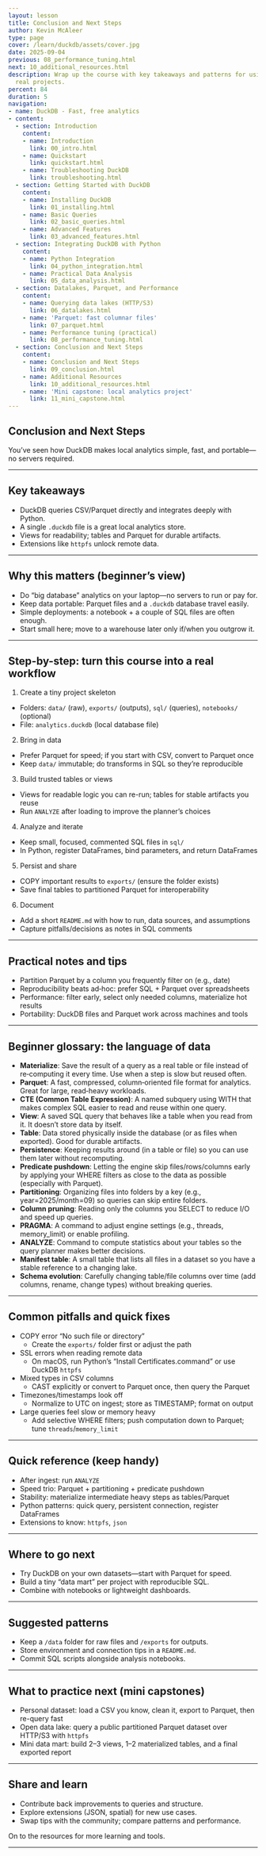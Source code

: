 ```yaml
---
layout: lesson
title: Conclusion and Next Steps
author: Kevin McAleer
type: page
cover: /learn/duckdb/assets/cover.jpg
date: 2025-09-04
previous: 08_performance_tuning.html
next: 10_additional_resources.html
description: Wrap up the course with key takeaways and patterns for using DuckDB in
  real projects.
percent: 84
duration: 5
navigation:
- name: DuckDB - Fast, free analytics
- content:
  - section: Introduction
    content:
    - name: Introduction
      link: 00_intro.html
    - name: Quickstart
      link: quickstart.html
    - name: Troubleshooting DuckDB
      link: troubleshooting.html
  - section: Getting Started with DuckDB
    content:
    - name: Installing DuckDB
      link: 01_installing.html
    - name: Basic Queries
      link: 02_basic_queries.html
    - name: Advanced Features
      link: 03_advanced_features.html
  - section: Integrating DuckDB with Python
    content:
    - name: Python Integration
      link: 04_python_integration.html
    - name: Practical Data Analysis
      link: 05_data_analysis.html
  - section: Datalakes, Parquet, and Performance
    content:
    - name: Querying data lakes (HTTP/S3)
      link: 06_datalakes.html
    - name: 'Parquet: fast columnar files'
      link: 07_parquet.html
    - name: Performance tuning (practical)
      link: 08_performance_tuning.html
  - section: Conclusion and Next Steps
    content:
    - name: Conclusion and Next Steps
      link: 09_conclusion.html
    - name: Additional Resources
      link: 10_additional_resources.html
    - name: 'Mini capstone: local analytics project'
      link: 11_mini_capstone.html
---
```



## Conclusion and Next Steps

You’ve seen how DuckDB makes local analytics simple, fast, and portable—no servers required.

---

## Key takeaways

- DuckDB queries CSV/Parquet directly and integrates deeply with Python.
- A single `.duckdb` file is a great local analytics store.
- Views for readability; tables and Parquet for durable artifacts.
- Extensions like `httpfs` unlock remote data.

---

## Why this matters (beginner’s view)

- Do “big database” analytics on your laptop—no servers to run or pay for.
- Keep data portable: Parquet files and a `.duckdb` database travel easily.
- Simple deployments: a notebook + a couple of SQL files are often enough.
- Start small here; move to a warehouse later only if/when you outgrow it.

---

## Step-by-step: turn this course into a real workflow

1) Create a tiny project skeleton
- Folders: `data/` (raw), `exports/` (outputs), `sql/` (queries), `notebooks/` (optional)
- File: `analytics.duckdb` (local database file)

2) Bring in data
- Prefer Parquet for speed; if you start with CSV, convert to Parquet once
- Keep `data/` immutable; do transforms in SQL so they’re reproducible

3) Build trusted tables or views
- Views for readable logic you can re-run; tables for stable artifacts you reuse
- Run `ANALYZE` after loading to improve the planner’s choices

4) Analyze and iterate
- Keep small, focused, commented SQL files in `sql/`
- In Python, register DataFrames, bind parameters, and return DataFrames

5) Persist and share
- COPY important results to `exports/` (ensure the folder exists)
- Save final tables to partitioned Parquet for interoperability

6) Document
- Add a short `README.md` with how to run, data sources, and assumptions
- Capture pitfalls/decisions as notes in SQL comments

---

## Practical notes and tips

- Partition Parquet by a column you frequently filter on (e.g., date)
- Reproducibility beats ad‑hoc: prefer SQL + Parquet over spreadsheets
- Performance: filter early, select only needed columns, materialize hot results
- Portability: DuckDB files and Parquet work across machines and tools

---

## Beginner glossary: the language of data

- **Materialize**: Save the result of a query as a real table or file instead of re‑computing it every time. Use when a step is slow but reused often.
- **Parquet**: A fast, compressed, column‑oriented file format for analytics. Great for large, read‑heavy workloads.
- **CTE (Common Table Expression)**: A named subquery using WITH that makes complex SQL easier to read and reuse within one query.
- **View**: A saved SQL query that behaves like a table when you read from it. It doesn’t store data by itself.
- **Table**: Data stored physically inside the database (or as files when exported). Good for durable artifacts.
- **Persistence**: Keeping results around (in a table or file) so you can use them later without recomputing.
- **Predicate pushdown**: Letting the engine skip files/rows/columns early by applying your WHERE filters as close to the data as possible (especially with Parquet).
- **Partitioning**: Organizing files into folders by a key (e.g., year=2025/month=09) so queries can skip entire folders.
- **Column pruning**: Reading only the columns you SELECT to reduce I/O and speed up queries.
- **PRAGMA**: A command to adjust engine settings (e.g., threads, memory_limit) or enable profiling.
- **ANALYZE**: Command to compute statistics about your tables so the query planner makes better decisions.
- **Manifest table**: A small table that lists all files in a dataset so you have a stable reference to a changing lake.
- **Schema evolution**: Carefully changing table/file columns over time (add columns, rename, change types) without breaking queries.

---

## Common pitfalls and quick fixes

- COPY error “No such file or directory”
  - Create the `exports/` folder first or adjust the path
- SSL errors when reading remote data
  - On macOS, run Python’s “Install Certificates.command” or use DuckDB `httpfs`
- Mixed types in CSV columns
  - CAST explicitly or convert to Parquet once, then query the Parquet
- Timezones/timestamps look off
  - Normalize to UTC on ingest; store as TIMESTAMP; format on output
- Large queries feel slow or memory heavy
  - Add selective WHERE filters; push computation down to Parquet; tune `threads`/`memory_limit`

---

## Quick reference (keep handy)

- After ingest: run `ANALYZE`
- Speed trio: Parquet + partitioning + predicate pushdown
- Stability: materialize intermediate heavy steps as tables/Parquet
- Python patterns: quick query, persistent connection, register DataFrames
- Extensions to know: `httpfs`, `json`

---

## Where to go next

- Try DuckDB on your own datasets—start with Parquet for speed.
- Build a tiny “data mart” per project with reproducible SQL.
- Combine with notebooks or lightweight dashboards.

---

## Suggested patterns

- Keep a `/data` folder for raw files and `/exports` for outputs.
- Store environment and connection tips in a `README.md`.
- Commit SQL scripts alongside analysis notebooks.

---

## What to practice next (mini capstones)

- Personal dataset: load a CSV you know, clean it, export to Parquet, then re-query fast
- Open data lake: query a public partitioned Parquet dataset over HTTP/S3 with `httpfs`
- Mini data mart: build 2–3 views, 1–2 materialized tables, and a final exported report

---

## Share and learn

- Contribute back improvements to queries and structure.
- Explore extensions (JSON, spatial) for new use cases.
- Swap tips with the community; compare patterns and performance.

On to the resources for more learning and tools.

---
